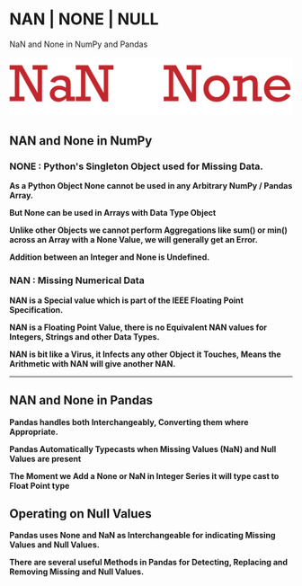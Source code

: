 # NAN | NONE | NULL
NaN and None in NumPy and Pandas

<img src = "NAN.png">

## NAN and None in NumPy

### NONE : Python's Singleton Object used for Missing Data.

**As a Python Object None cannot be used in any Arbitrary NumPy / Pandas Array.**

**But None can be used in Arrays with Data Type Object**

**Unlike other Objects we cannot perform Aggregations like sum() or min() across an Array with a None Value, we will generally get an Error.**

**Addition between an Integer and None is Undefined.**

### NAN : Missing Numerical Data

**NAN is a Special value which is part of the IEEE Floating Point Specification.**

**NAN is a Floating Point Value, there is no Equivalent NAN values for Integers, Strings and other Data Types.**

**NAN is bit like a Virus, it Infects any other Object it Touches, Means the Arithmetic with NAN will give another NAN.**

---------------------------------------------------------------------------------------------------------------------------

## NAN and None in Pandas

**Pandas handles both Interchangeably, Converting them where Appropriate.**

**Pandas Automatically Typecasts when Missing Values (NaN) and Null Values are present**

**The Moment we Add a None or NaN in Integer Series it will type cast to Float Point type**

## Operating on Null Values

**Pandas uses None and NaN as Interchangeable for indicating Missing Values and Null Values.**

**There are several useful Methods in Pandas for Detecting, Replacing and Removing Missing and Null Values.**
